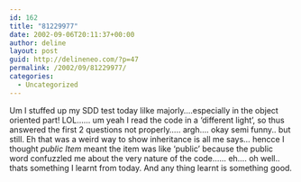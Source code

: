 ```yaml
---
id: 162
title: "81229977"
date: 2002-09-06T20:11:37+00:00
author: deline
layout: post
guid: http://delineneo.com/?p=47
permalink: /2002/09/81229977/
categories:
  - Uncategorized
---
```

Um I stuffed up my SDD test today lilke majorly&#8230;.especially in the object oriented part! LOL&#8230;&#8230; um yeah I read the code in a &#8216;different light&#8217;, so thus answered the first 2 questions not properly&#8230;.. argh&#8230;. okay semi funny.. but still. Eh that was a weird way to show inheritance is all me says&#8230; hencce I thought _public Item_ meant the item was like &#8216;public&#8217; because the public word confuzzled me about the very nature of the code&#8230;&#8230; eh&#8230;. oh well.. thats something I learnt from today. And any thing learnt is something good.

